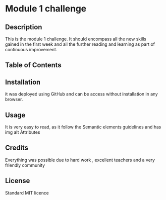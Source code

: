 # Module 1 challenge

## Description 

This is the module 1 challenge. It should encompass all the new skills gained in the first week and all the further reading and learning as part of continuous improvement.

## Table of Contents 

## Installation

it was deployed using GitHub and can be access without installation in any browser.

## Usage 

It is very easy to read, as it follow the Semantic elements guidelines and has img alt Attributes

## Credits

Everything was possible due to hard work , excellent teachers and a very friendly community

## License

Standard MIT licence